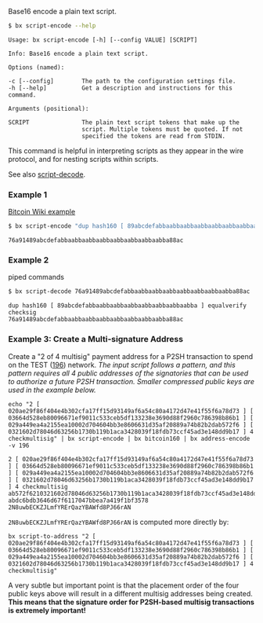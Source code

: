 Base16 encode a plain text script.
```sh
$ bx script-encode --help
```
```
Usage: bx script-encode [-h] [--config VALUE] [SCRIPT]                   

Info: Base16 encode a plain text script.                                 

Options (named):

-c [--config]        The path to the configuration settings file.        
-h [--help]          Get a description and instructions for this command.

Arguments (positional):

SCRIPT               The plain text script tokens that make up the       
                     script. Multiple tokens must be quoted. If not      
                     specified the tokens are read from STDIN.
```
This command is helpful in interpreting scripts as they appear in the wire protocol, and for nesting scripts within scripts.

See also [script-decode](bx-script-decode).
### Example 1
[Bitcoin Wiki example](https://en.bitcoin.it/wiki/Script#Scripts)
```sh
$ bx script-encode "dup hash160 [ 89abcdefabbaabbaabbaabbaabbaabbaabbaabba ] equalverify checksig"
```
```
76a91489abcdefabbaabbaabbaabbaabbaabbaabbaabba88ac
```
### Example 2
piped commands
```sh
$ bx script-decode 76a91489abcdefabbaabbaabbaabbaabbaabbaabbaabba88ac | bx script-encode
```
```
dup hash160 [ 89abcdefabbaabbaabbaabbaabbaabbaabbaabba ] equalverify checksig
76a91489abcdefabbaabbaabbaabbaabbaabbaabbaabba88ac
```

### Example 3: Create a Multi-signature Address
Create a "2 of 4 multisig" payment address for a P2SH transaction to spend on the TEST ([196](https://github.com/libbitcoin/libbitcoin/wiki/BIP44-Altcoin-Version-Mappings#bip44-altcoin-version-mapping-table)) network. *The input script follows a pattern, and this pattern requires all 4 public addresses of the signatories that can be used to authorize a future P2SH transaction. Smaller compressed public keys are used in the example below.*  

```
echo "2 [ 020ae29f86f404e4b302cfa17ff15d93149af6a54c80a4172d47e41f55f6a78d73 ] [ 03664d528eb80096671ef9011c533ceb5df133238e3690d88f2960c786398b86b1 ] [ 029a449ea4a2155ea10002d704604bb3e8606631d35af20889a74b82b2dab572f6 ] [ 0321602d78046d63256b1730b119b1aca3428039f18fdb73ccf45ad3e148dd9b17 ] 4 checkmultisig" | bx script-encode | bx bitcoin160 | bx address-encode -v 196
```
```
2 [ 020ae29f86f404e4b302cfa17ff15d93149af6a54c80a4172d47e41f55f6a78d73 ] [ 03664d528eb80096671ef9011c533ceb5df133238e3690d88f2960c786398b86b1 ] [ 029a449ea4a2155ea10002d704604bb3e8606631d35af20889a74b82b2dab572f6 ] [ 0321602d78046d63256b1730b119b1aca3428039f18fdb73ccf45ad3e148dd9b17 ] 4 checkmultisig
ab572f6210321602d78046d63256b1730b119b1aca3428039f18fdb73ccf45ad3e148dd9b1754ae
abdc6bdb3646d67f6117047bbea7a419f1bf3578
2N8uwbECKZJLmfYRErQazYBAWfd8PJ66rAN
```

```2N8uwbECKZJLmfYRErQazYBAWfd8PJ66rAN``` is computed more directly by:

```
bx script-to-address "2 [ 020ae29f86f404e4b302cfa17ff15d93149af6a54c80a4172d47e41f55f6a78d73 ] [ 03664d528eb80096671ef9011c533ceb5df133238e3690d88f2960c786398b86b1 ] [ 029a449ea4a2155ea10002d704604bb3e8606631d35af20889a74b82b2dab572f6 ] [ 0321602d78046d63256b1730b119b1aca3428039f18fdb73ccf45ad3e148dd9b17 ] 4 checkmultisig"
```

A very subtle but important point is that the placement order of the four public keys above will result in a different multisig addresses being created.  **This means that the signature order for P2SH-based multisig transactions is extremely important!**